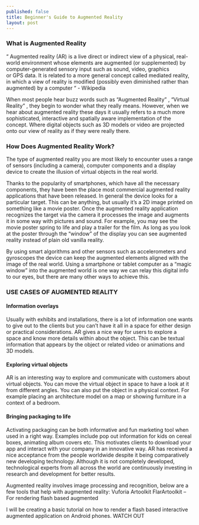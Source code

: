 ```yaml
---
published: false
title: Beginner's Guide to Augmented Reality
layout: post
---
```

### What is Augmented Reality

<div style="max-width: 500px;" id="_giphy_2m5hGgfE1Tf2M"></div><script>var _giphy = _giphy || []; _giphy.push({id: "2m5hGgfE1Tf2M",w: 500, h: 213, clickthrough_url: "http://giphy.com/gifs/ellen-page-maths-i-dont-understand-2m5hGgfE1Tf2M"});var g = document.createElement("script"); g.type = "text/javascript"; g.async = true;g.src = ("https:" == document.location.protocol ? "https://" : "http://") + "giphy.com/static/js/widgets/embed.js";var s = document.getElementsByTagName("script")[0]; s.parentNode.insertBefore(g, s);</script>


“ Augmented reality (AR) is a live direct or indirect view of a physical, real-world environment whose elements are augmented (or supplemented) by computer-generated sensory input such as sound, video, graphics or GPS data. It is related to a more general concept called mediated reality, in which a view of reality is modified (possibly even diminished rather than augmented) by a computer “ - Wikipedia

When most people hear buzz words such as “Augmented Reality” , “Virtual Reality” , they begin to wonder what they really means. However, when we hear about augmented reality these days it usually refers to a much more sophisticated, interactive and spatially aware implementation of the concept. Where digital objects such as 3D models or video are projected onto our view of reality as if they were really there.

### How Does Augmented Reality Work?

<div style="max-width: 500px;" id="_giphy_xThuWjk0OAZgeJwahG"></div><script> _gif_artist = "lucifer-fox"; _gif_artist_avatar = "https://media2.giphy.com/avatars/lucifer-fox/15ISOyxjBwfo.png"; var _giphy = _giphy || []; _giphy.push({id: "xThuWjk0OAZgeJwahG",w: 500, h: 281, clickthrough_url: "http://giphy.com/gifs/lucifer-fox-lucifer-fox-morningstar-xThuWjk0OAZgeJwahG"});var g = document.createElement("script"); g.type = "text/javascript"; g.async = true;g.src = ("https:" == document.location.protocol ? "https://" : "http://") + "giphy.com/static/js/widgets/embed.js";var s = document.getElementsByTagName("script")[0]; s.parentNode.insertBefore(g, s);</script>

The type of augmented reality you are most likely to encounter uses a range of sensors (including a camera), computer components and a display device to create the illusion of virtual objects in the real world.

Thanks to the popularity of smartphones, which have all the necessary components, they have been the place most commercial augmented reality applications that have been released.
In general the device looks for a particular target. This can be anything, but usually it’s a 2D image printed on something like a movie poster. Once the augmented reality application recognizes the target via the camera it processes the image and augments it in some way with pictures and sound. For example, you may see the movie poster spring to life and play a trailer for the film. As long as you look at the poster through the “window” of the display you can see augmented reality instead of plain old vanilla reality.

By using smart algorithms and other sensors such as accelerometers and gyroscopes the device can keep the augmented elements aligned with the image of the real world.
Using a smartphone or tablet computer as a “magic window” into the augmented world is one way we can relay this digital info to our eyes, but there are many other ways to achieve this.

### USE CASES OF AUGMENTED REALITY

#### Information overlays
Usually with exhibits and installations, there is a lot of information one wants to give out to the clients but you can’t have it all in a space for either design or practical considerations.
AR gives a nice way for users to explore a space and know more details within about the object. This can be textual information that appears by the object or related video or animations and 3D models.

#### Exploring virtual objects
AR is an interesting way to explore and communicate with customers about virtual objects. You can move the virtual object in space to have a look at it from different angles. You can also put the object in a physical context. For example placing an architecture model on a map or showing furniture in a context of a bedroom.

#### Bringing packaging to life
Activating packaging can be both informative and fun marketing tool when used in a right way. Examples include pop out information for kids on cereal boxes, animating album covers etc. This motivates clients to download your app and interact with your company in an innovative way.
AR has received a nice acceptance from the people worldwide despite it being comparatively new developing technology. Although it is not completely developed, technological experts from all across the world are continuously investing in research and development for better results.


Augmented reality involves image processing and recognition, below are a few tools that help with augmented reality:
Vuforia
Artoolkit
FlarArtoolkit – For rendering flash based augmented 

I will be creating a basic tutorial on how to render a flash based interactive augmented application on Android phones. WATCH OUT